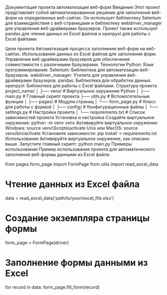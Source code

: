 Документация проекта автоматизации веб-форм
Введение
Этот проект представляет собой автоматизированное решение для заполнения веб-форм на определенных веб-сайтах. Он использует библиотеку Selenium для взаимодействия с веб-страницами и библиотеку webdriver_manager для управления веб-драйверами браузеров. Проект также использует pandas для чтения данных из Excel файлов и openpyxl для работы с Excel файлами.

Цели проекта
Автоматизация процесса заполнения веб-форм на веб-сайтах.
Использование данных из Excel файлов для заполнения форм.
Управление веб-драйверами браузеров для обеспечения совместимости с различными браузерами.
Технологии
Python: Язык программирования.
Selenium: Библиотека для автоматизации веб-браузеров.
webdriver_manager: Утилита для управления веб-драйверами браузеров.
pandas: Библиотека для обработки данных.
openpyxl: Библиотека для работы с Excel файлами.
Структура проекта
project_name/
│
├── venv/                    # Виртуальное окружение Python
│
├── main.py                 # Главный скрипт проекта
├── utils.py                 # Вспомогательные функции
│
├── pages/                   # Модули страниц
│   └── form_page.py         # Класс для работы с формой
│
├── config/                 # Конфигурационные файлы
│   └── settings.py          # Настройки проекта
│
└── requirements.txt         # Список зависимостей проекта
Установка и настройка
Создайте виртуальное окружение:
python -m venv venv
Активируйте виртуальное окружение:
Windows:
source venv\Scripts\activate
Unix или MacOS:
source venv/bin/activate
Установите зависимости:
pip install -r requirements.txt
Использование
Активируйте виртуальное окружение, как описано выше.
Запустите главный скрипт:
python main.py
Примеры использования
Пример использования проекта для автоматического заполнения веб-формы данными из Excel файла:

from pages.form_page import FormPage
from utils import read_excel_data

# Чтение данных из Excel файла
data = read_excel_data('path/to/your/excel_file.xlsx')

# Создание экземпляра страницы формы
form_page = FormPage(driver)

# Заполнение формы данными из Excel
for record in data:
    form_page.fill_form(record)
